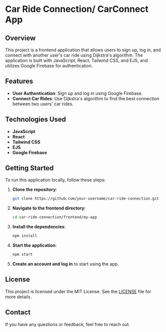 # Car Ride Connection/ CarConnect App

## Overview

This project is a frontend application that allows users to sign up, log in, and connect with another user's car ride using Dijkstra's algorithm. The application is built with JavaScript, React, Tailwind CSS, and EJS, and utilizes Google Firebase for authentication.

## Features

- **User Authentication**: Sign up and log in using Google Firebase.
- **Connect Car Rides**: Use Dijkstra's algorithm to find the best connection between two users' car rides.

## Technologies Used

- **JavaScript**
- **React**
- **Tailwind CSS**
- **EJS**
- **Google Firebase**

## Getting Started

To run this application locally, follow these steps:

1. **Clone the repository**:
    ```bash
    git clone https://github.com/your-username/car-ride-connection.git
    ```

2. **Navigate to the frontend directory**:
    ```bash
    cd car-ride-connection/frontend/my-app
    ```

3. **Install the dependencies**:
    ```bash
    npm install
    ```

4. **Start the application**:
    ```bash
    npm start
    ```

5. **Create an account and log in** to start using the app.



## License

This project is licensed under the MIT License. See the [LICENSE](LICENSE) file for more details.

## Contact

If you have any questions or feedback, feel free to reach out.

